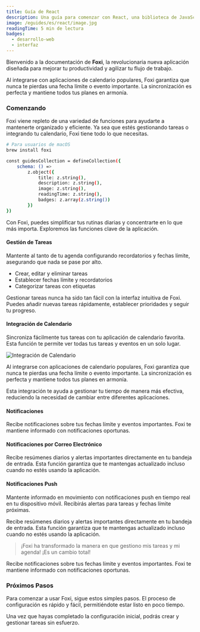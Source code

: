 ```yaml
---
title: Guía de React
description: Una guía para comenzar con React, una biblioteca de JavaScript para construir interfaces de usuario.
image: /eguides/es/react/image.jpg
readingTime: 5 min de lectura
badges:
  - desarrollo-web
  - interfaz
---
```


Bienvenido a la documentación de **Foxi**, la revolucionaria nueva aplicación diseñada para mejorar tu productividad y agilizar tu flujo de trabajo.

Al integrarse con aplicaciones de calendario populares, Foxi garantiza que nunca te pierdas una fecha límite o evento importante. La sincronización es perfecta y mantiene todos tus planes en armonía.

### Comenzando

Foxi viene repleto de una variedad de funciones para ayudarte a mantenerte organizado y eficiente. Ya sea que estés gestionando tareas o integrando tu calendario, Foxi tiene todo lo que necesitas.

```bash
# Para usuarios de macOS
brew install foxi

const guidesCollection = defineCollection({
	schema: () =>
		z.object({
			title: z.string(),
			description: z.string(),
			image: z.string(),
			readingTime: z.string(),
			badges: z.array(z.string())
		})
})
```

Con Foxi, puedes simplificar tus rutinas diarias y concentrarte en lo que más importa. Exploremos las funciones clave de la aplicación.

#### Gestión de Tareas

Mantente al tanto de tu agenda configurando recordatorios y fechas límite, asegurando que nada se pase por alto.

- Crear, editar y eliminar tareas
- Establecer fechas límite y recordatorios
- Categorizar tareas con etiquetas

Gestionar tareas nunca ha sido tan fácil con la interfaz intuitiva de Foxi. Puedes añadir nuevas tareas rápidamente, establecer prioridades y seguir tu progreso.

#### Integración de Calendario

Sincroniza fácilmente tus tareas con tu aplicación de calendario favorita. Esta función te permite ver todas tus tareas y eventos en un solo lugar.

![Integración de Calendario](/eguides/es/react/post-04.jpg)

Al integrarse con aplicaciones de calendario populares, Foxi garantiza que nunca te pierdas una fecha límite o evento importante. La sincronización es perfecta y mantiene todos tus planes en armonía.

Esta integración te ayuda a gestionar tu tiempo de manera más efectiva, reduciendo la necesidad de cambiar entre diferentes aplicaciones.

#### Notificaciones

Recibe notificaciones sobre tus fechas límite y eventos importantes. Foxi te mantiene informado con notificaciones oportunas.

#### Notificaciones por Correo Electrónico

Recibe resúmenes diarios y alertas importantes directamente en tu bandeja de entrada. Esta función garantiza que te mantengas actualizado incluso cuando no estés usando la aplicación.

#### Notificaciones Push

Mantente informado en movimiento con notificaciones push en tiempo real en tu dispositivo móvil. Recibirás alertas para tareas y fechas límite próximas.

Recibe resúmenes diarios y alertas importantes directamente en tu bandeja de entrada. Esta función garantiza que te mantengas actualizado incluso cuando no estés usando la aplicación.

> ¡Foxi ha transformado la manera en que gestiono mis tareas y mi agenda! ¡Es un cambio total!

Recibe notificaciones sobre tus fechas límite y eventos importantes. Foxi te mantiene informado con notificaciones oportunas.

### Próximos Pasos

Para comenzar a usar Foxi, sigue estos simples pasos. El proceso de configuración es rápido y fácil, permitiéndote estar listo en poco tiempo.

Una vez que hayas completado la configuración inicial, podrás crear y gestionar tareas sin esfuerzo.
